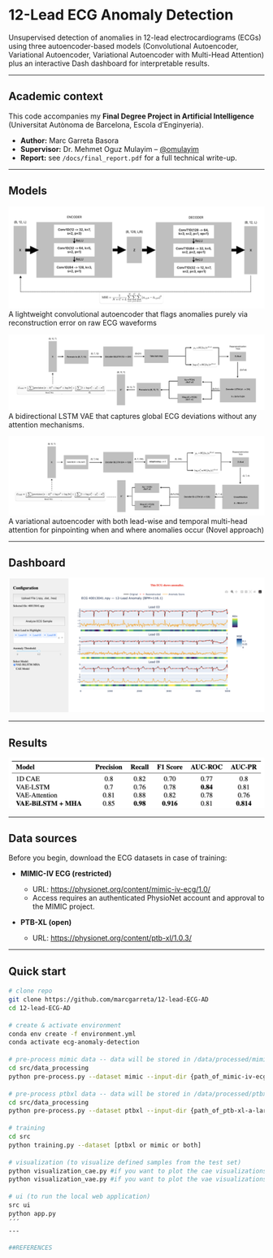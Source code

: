 # 12-Lead ECG Anomaly Detection

Unsupervised detection of anomalies in 12-lead electrocardiograms (ECGs) using three autoencoder-based models (Convolutional Autoencoder, Variational Autoencoder, Variational Autoencoder with Multi-Head Attention) plus an interactive Dash dashboard for interpretable results.

---

## Academic context

This code accompanies my **Final Degree Project in Artificial Intelligence** (Universitat Autònoma de Barcelona, Escola d’Enginyeria).

* **Author:** Marc Garreta Basora  
* **Supervisor:** Dr. Mehmet Oguz Mulayim – [@omulayim](https://github.com/omulayim)  
* **Report:** see `/docs/final_report.pdf` for a full technical write-up.

---

## Models

![Convolutional Autoencoder](img/model_architecture/CAE_arch.png)
A lightweight convolutional autoencoder that flags anomalies purely via reconstruction error on raw ECG waveforms

![Variational Autoencoder with Bidirectional Long Short-Term Memory](img/model_architecture/VAE_arc-2.png)
A bidirectional LSTM VAE that captures global ECG deviations without any attention mechanisms.

![Variational Autoencoder with Bidirectional Long Short-Term Memory with Multi-Head Attention](img/model_architecture/MAVAE.png)
A variational autoencoder with both lead-wise and temporal multi-head attention for pinpointing when and where anomalies occur (Novel approach) 

---

## Dashboard
![User Interface Example](img/dashboard/DASHBOARD-2.png)

---

## Results
![Results](img/results/evaluation_metrics.png)

---

## Data sources

Before you begin, download the ECG datasets in case of training:

- **MIMIC-IV ECG (restricted)**
  - URL: https://physionet.org/content/mimic-iv-ecg/1.0/
  - Access requires an authenticated PhysioNet account and approval to the MIMIC project.

- **PTB-XL (open)**
  - URL: https://physionet.org/content/ptb-xl/1.0.3/
 
---

## Quick start

```bash
# clone repo
git clone https://github.com/marcgarreta/12-lead-ECG-AD
cd 12-lead-ECG-AD

# create & activate environment
conda env create -f environment.yml
conda activate ecg-anomaly-detection

# pre-process mimic data -- data will be stored in /data/processed/mimic/
cd src/data_processing
python pre-process.py --dataset mimic --input-dir {path_of_mimic-iv-ecg-diagnostic-electrocardiogram-matched-subset-1.0} --clean-nans

# pre-process ptbxl data -- data will be stored in /data/processed/ptbxl/
cd src/data_processing
python pre-process.py --dataset ptbxl --input-dir {path_of_ptb-xl-a-large-publicly-available-electrocardiography-dataset-1.0.3}

# training
cd src
python training.py --dataset [ptbxl or mimic or both]

# visualization (to visualize defined samples from the test set)
python visualization_cae.py #if you want to plot the cae visualizations
python visualization_vae.py #if you want to plot the vae visualizations

# ui (to run the local web application)
src ui
python app.py 
´´´
---

##REFERENCES
